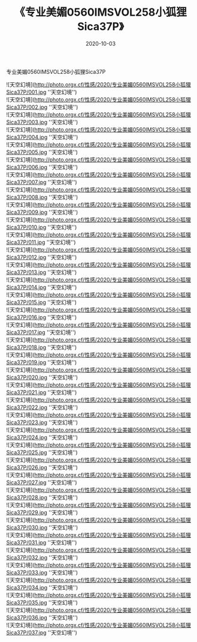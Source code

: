 ﻿---
layout: post
title:  《专业美媚0560IMSVOL258小狐狸Sica37P》
date:   2020-10-03
image: http://photo.orgx.cf/性感/2020/专业美媚0560IMSVOL258小狐狸Sica37P/000.jpg
categories: [美女, 性感, 泳衣]
---

专业美媚0560IMSVOL258小狐狸Sica37P



![天空幻境](http://photo.orgx.cf/性感/2020/专业美媚0560IMSVOL258小狐狸Sica37P/001.jpg ''天空幻境'') <br>
![天空幻境](http://photo.orgx.cf/性感/2020/专业美媚0560IMSVOL258小狐狸Sica37P/002.jpg ''天空幻境'') <br>
![天空幻境](http://photo.orgx.cf/性感/2020/专业美媚0560IMSVOL258小狐狸Sica37P/003.jpg ''天空幻境'') <br>
![天空幻境](http://photo.orgx.cf/性感/2020/专业美媚0560IMSVOL258小狐狸Sica37P/004.jpg ''天空幻境'') <br>
![天空幻境](http://photo.orgx.cf/性感/2020/专业美媚0560IMSVOL258小狐狸Sica37P/005.jpg ''天空幻境'') <br>
![天空幻境](http://photo.orgx.cf/性感/2020/专业美媚0560IMSVOL258小狐狸Sica37P/006.jpg ''天空幻境'') <br>
![天空幻境](http://photo.orgx.cf/性感/2020/专业美媚0560IMSVOL258小狐狸Sica37P/007.jpg ''天空幻境'') <br>
![天空幻境](http://photo.orgx.cf/性感/2020/专业美媚0560IMSVOL258小狐狸Sica37P/008.jpg ''天空幻境'') <br>
![天空幻境](http://photo.orgx.cf/性感/2020/专业美媚0560IMSVOL258小狐狸Sica37P/009.jpg ''天空幻境'') <br>
![天空幻境](http://photo.orgx.cf/性感/2020/专业美媚0560IMSVOL258小狐狸Sica37P/010.jpg ''天空幻境'') <br>
![天空幻境](http://photo.orgx.cf/性感/2020/专业美媚0560IMSVOL258小狐狸Sica37P/011.jpg ''天空幻境'') <br>
![天空幻境](http://photo.orgx.cf/性感/2020/专业美媚0560IMSVOL258小狐狸Sica37P/012.jpg ''天空幻境'') <br>
![天空幻境](http://photo.orgx.cf/性感/2020/专业美媚0560IMSVOL258小狐狸Sica37P/013.jpg ''天空幻境'') <br>
![天空幻境](http://photo.orgx.cf/性感/2020/专业美媚0560IMSVOL258小狐狸Sica37P/014.jpg ''天空幻境'') <br>
![天空幻境](http://photo.orgx.cf/性感/2020/专业美媚0560IMSVOL258小狐狸Sica37P/015.jpg ''天空幻境'') <br>
![天空幻境](http://photo.orgx.cf/性感/2020/专业美媚0560IMSVOL258小狐狸Sica37P/016.jpg ''天空幻境'') <br>
![天空幻境](http://photo.orgx.cf/性感/2020/专业美媚0560IMSVOL258小狐狸Sica37P/017.jpg ''天空幻境'') <br>
![天空幻境](http://photo.orgx.cf/性感/2020/专业美媚0560IMSVOL258小狐狸Sica37P/018.jpg ''天空幻境'') <br>
![天空幻境](http://photo.orgx.cf/性感/2020/专业美媚0560IMSVOL258小狐狸Sica37P/019.jpg ''天空幻境'') <br>
![天空幻境](http://photo.orgx.cf/性感/2020/专业美媚0560IMSVOL258小狐狸Sica37P/020.jpg ''天空幻境'') <br>
![天空幻境](http://photo.orgx.cf/性感/2020/专业美媚0560IMSVOL258小狐狸Sica37P/021.jpg ''天空幻境'') <br>
![天空幻境](http://photo.orgx.cf/性感/2020/专业美媚0560IMSVOL258小狐狸Sica37P/022.jpg ''天空幻境'') <br>
![天空幻境](http://photo.orgx.cf/性感/2020/专业美媚0560IMSVOL258小狐狸Sica37P/023.jpg ''天空幻境'') <br>
![天空幻境](http://photo.orgx.cf/性感/2020/专业美媚0560IMSVOL258小狐狸Sica37P/024.jpg ''天空幻境'') <br>
![天空幻境](http://photo.orgx.cf/性感/2020/专业美媚0560IMSVOL258小狐狸Sica37P/025.jpg ''天空幻境'') <br>
![天空幻境](http://photo.orgx.cf/性感/2020/专业美媚0560IMSVOL258小狐狸Sica37P/026.jpg ''天空幻境'') <br>
![天空幻境](http://photo.orgx.cf/性感/2020/专业美媚0560IMSVOL258小狐狸Sica37P/027.jpg ''天空幻境'') <br>
![天空幻境](http://photo.orgx.cf/性感/2020/专业美媚0560IMSVOL258小狐狸Sica37P/028.jpg ''天空幻境'') <br>
![天空幻境](http://photo.orgx.cf/性感/2020/专业美媚0560IMSVOL258小狐狸Sica37P/029.jpg ''天空幻境'') <br>
![天空幻境](http://photo.orgx.cf/性感/2020/专业美媚0560IMSVOL258小狐狸Sica37P/030.jpg ''天空幻境'') <br>
![天空幻境](http://photo.orgx.cf/性感/2020/专业美媚0560IMSVOL258小狐狸Sica37P/031.jpg ''天空幻境'') <br>
![天空幻境](http://photo.orgx.cf/性感/2020/专业美媚0560IMSVOL258小狐狸Sica37P/032.jpg ''天空幻境'') <br>
![天空幻境](http://photo.orgx.cf/性感/2020/专业美媚0560IMSVOL258小狐狸Sica37P/033.jpg ''天空幻境'') <br>
![天空幻境](http://photo.orgx.cf/性感/2020/专业美媚0560IMSVOL258小狐狸Sica37P/034.jpg ''天空幻境'') <br>
![天空幻境](http://photo.orgx.cf/性感/2020/专业美媚0560IMSVOL258小狐狸Sica37P/035.jpg ''天空幻境'') <br>
![天空幻境](http://photo.orgx.cf/性感/2020/专业美媚0560IMSVOL258小狐狸Sica37P/036.jpg ''天空幻境'') <br>
![天空幻境](http://photo.orgx.cf/性感/2020/专业美媚0560IMSVOL258小狐狸Sica37P/037.jpg ''天空幻境'') <br>